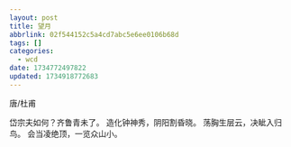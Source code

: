 ```yaml
---
layout: post
title: 望月
abbrlink: 02f544152c5a4cd7abc5e6ee0106b68d
tags: []
categories:
  - wcd
date: 1734772497822
updated: 1734918772683
---
```


唐/杜甫

岱宗夫如何？齐鲁青未了。
造化钟神秀，阴阳割昏晓。
荡胸生层云，决眦入归鸟。
会当凌绝顶，一览众山小。
